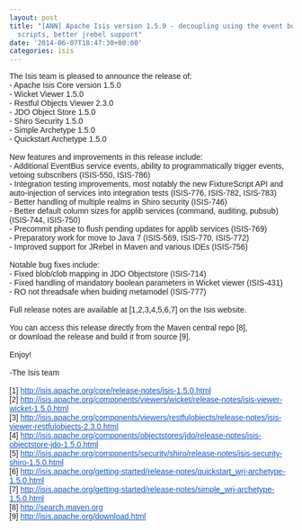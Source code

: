 ```yaml
---
layout: post
title: "[ANN] Apache Isis version 1.5.0 - decoupling using the event bus, fixture
  scripts, better jrebel support"
date: '2014-06-07T18:47:30+00:00'
categories: isis
---
```

<div style="color: #222222; font-family: arial, sans-serif;">The Isis team is pleased to announce the release of:</div>
  <div style="color: #222222; font-family: arial, sans-serif;">- Apache Isis Core version 1.5.0</div>
  <div style="color: #222222; font-family: arial, sans-serif;">- Wicket Viewer 1.5.0</div>
  <div style="color: #222222; font-family: arial, sans-serif;">- Restful Objects Viewer 2.3.0</div>
  <div style="color: #222222; font-family: arial, sans-serif;">- JDO Object Store 1.5.0</div>
  <div style="color: #222222; font-family: arial, sans-serif;">- Shiro Security 1.5.0</div>
  <div style="color: #222222; font-family: arial, sans-serif;">- Simple Archetype 1.5.0</div>
  <div style="color: #222222; font-family: arial, sans-serif;">- Quickstart Archetype 1.5.0</div>
  <div style="color: #222222; font-family: arial, sans-serif;"><br /></div>
  <div style="color: #222222; font-family: arial, sans-serif;">New features and improvements in this release include:</div>
  <div style="color: #222222; font-family: arial, sans-serif;">- Additional EventBus service events, ability to programmatically trigger events, vetoing subscribers (ISIS-550, ISIS-786)</div>
  <div style="color: #222222; font-family: arial, sans-serif;">- Integration testing improvements, most notably the new FixtureScript API and auto-injection of services into integration tests (ISIS-776, ISIS-782, ISIS-783)</div>
  <div style="color: #222222; font-family: arial, sans-serif;">- Better handling of multiple realms in Shiro security (ISIS-746)</div>
  <div style="color: #222222; font-family: arial, sans-serif;">- Better default column sizes for applib services (command, auditing, pubsub) (ISIS-744, ISIS-750)</div>
  <div style="color: #222222; font-family: arial, sans-serif;">- Precommit phase to flush pending updates for applib services (ISIS-769)</div>
  <div style="color: #222222; font-family: arial, sans-serif;">- Preparatory work for move to Java 7 (ISIS-569, ISIS-770, ISIS-772)</div>
  <div style="color: #222222; font-family: arial, sans-serif;">- Improved support for JRebel in Maven and various IDEs (ISIS-756)</div>
  <div style="color: #222222; font-family: arial, sans-serif;"><br /></div>
  <div style="color: #222222; font-family: arial, sans-serif;">Notable bug fixes include:</div>
  <div style="color: #222222; font-family: arial, sans-serif;">- Fixed blob/clob mapping in JDO Objectstore (ISIS-714)</div>
  <div style="color: #222222; font-family: arial, sans-serif;">- Fixed handling of mandatory boolean parameters in Wicket viewer (ISIS-431)</div>
  <div style="color: #222222; font-family: arial, sans-serif;">- RO not threadsafe when buiding metamodel (ISIS-777)<br /></div>
  <div style="color: #222222; font-family: arial, sans-serif;"><br /></div>
  <div style="color: #222222; font-family: arial, sans-serif;">Full release notes are available at [1,2,3,4,5,6,7] on the Isis website.</div>
  <div style="color: #222222; font-family: arial, sans-serif;"><br /></div>
  <div style="color: #222222; font-family: arial, sans-serif;">You can access this release directly from the Maven central repo [8],&nbsp;</div>
  <div style="color: #222222; font-family: arial, sans-serif;">or download the release and build it from source [9].</div>
  <div style="color: #222222; font-family: arial, sans-serif;"><br /></div>
  <div style="color: #222222; font-family: arial, sans-serif;">Enjoy!</div>
  <div style="color: #222222; font-family: arial, sans-serif;"><br /></div>
  <div style="color: #222222; font-family: arial, sans-serif;">-The Isis team</div>
  <div style="color: #222222; font-family: arial, sans-serif;"><br /></div>
  <div style="color: #222222; font-family: arial, sans-serif;">[1] <a href="http://isis.apache.org/core/release-notes/isis-1.5.0.html" target="_blank" style="color: #1155cc;">http://isis.apache.org/core/<wbr />release-notes/isis-1.5.0.html</a></div>
  <div style="color: #222222; font-family: arial, sans-serif;">[2] <a href="http://isis.apache.org/components/viewers/wicket/release-notes/isis-viewer-wicket-1.5.0.html" target="_blank" style="color: #1155cc;">http://isis.apache.org/<wbr />components/viewers/wicket/<wbr />release-notes/isis-viewer-<wbr />wicket-1.5.0.html</a></div>
  <div style="color: #222222; font-family: arial, sans-serif;">[3] <a href="http://isis.apache.org/components/viewers/restfulobjects/release-notes/isis-viewer-restfulobjects-2.3.0.html" target="_blank" style="color: #1155cc;">http://isis.apache.org/<wbr />components/viewers/<wbr />restfulobjects/release-notes/<wbr />isis-viewer-restfulobjects-2.<wbr />3.0.html</a></div>
  <div style="color: #222222; font-family: arial, sans-serif;">[4] <a href="http://isis.apache.org/components/objectstores/jdo/release-notes/isis-objectstore-jdo-1.5.0.html" target="_blank" style="color: #1155cc;">http://isis.apache.org/<wbr />components/objectstores/jdo/<wbr />release-notes/isis-<wbr />objectstore-jdo-1.5.0.html</a></div>
  <div style="color: #222222; font-family: arial, sans-serif;">[5] <a href="http://isis.apache.org/components/security/shiro/release-notes/isis-security-shiro-1.5.0.html" target="_blank" style="color: #1155cc;">http://isis.apache.org/<wbr />components/security/shiro/<wbr />release-notes/isis-security-<wbr />shiro-1.5.0.html</a></div>
  <div style="color: #222222; font-family: arial, sans-serif;">[6] <a href="http://isis.apache.org/getting-started/release-notes/quickstart_wrj-archetype-1.5.0.html" target="_blank" style="color: #1155cc;">http://isis.apache.org/<wbr />getting-started/release-notes/<wbr />quickstart_wrj-archetype-1.5.<wbr />0.html</a></div>
  <div style="color: #222222; font-family: arial, sans-serif;">[7] <a href="http://isis.apache.org/getting-started/release-notes/simple_wrj-archetype-1.5.0.html" target="_blank" style="color: #1155cc;">http://isis.apache.org/<wbr />getting-started/release-notes/<wbr />simple_wrj-archetype-1.5.0.<wbr />html</a></div>
  <div style="color: #222222; font-family: arial, sans-serif;">[8] <a href="http://search.maven.org/" target="_blank" style="color: #1155cc;">http://search.maven.org</a></div>
  <div style="color: #222222; font-family: arial, sans-serif;">[9] <a href="http://isis.apache.org/download.html" target="_blank" style="color: #1155cc;">http://isis.apache.org/<wbr />download.html</a></div>
